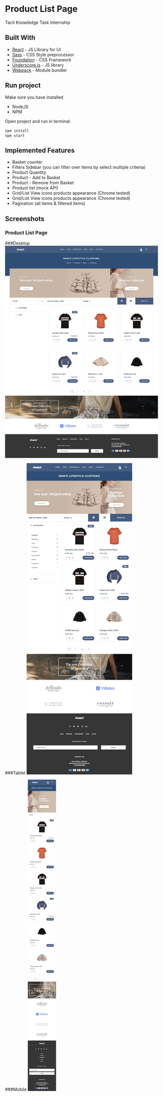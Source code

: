 # Product List Page

Tacit Knowledge Task Internship

## Built With

* [React](https://reactjs.org) - JS Library for UI
* [Sass](http://sass-lang.com) - CSS Style preprocessor
* [Foundation](http://sass-lang.com) - CSS Framework
* [Underscore.js](http://underscorejs.org) - JS library 
* [Webpack](https://webpack.js.org) - Module bundler 

## Run project

Make sure you have installed

* NodeJS
* NPM

Open project and run in terminal:

```
npm install
npm start
```

## Implemented Features
  - Basket counter
  - Filters Sidebar (you can filter over items by select multiple criteria)
  - Product Quantity
  - Product - Add to Basket
  - Product - Remove from Basket
  - Product list (mock API)
  - Grid/List View icons products appearance (Chrome tested)
  - Grid/List View icons products appearance (Chrome tested)
  - Pagination (all items & filtered items)

## Screenshots

### Product List Page

###Desktop
![Alt text](screenshots/screen1.png?raw=true "Desktop")

###Tablet
![Alt text](screenshots/screen2.png?raw=true "Tablet")

###Mobile
![Alt text](screenshots/screen3.png?raw=true "Mobile")
